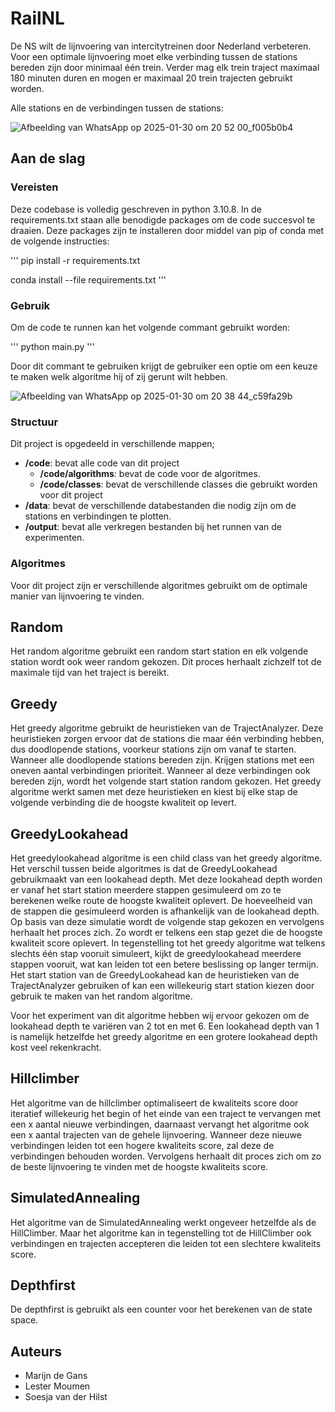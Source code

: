 # RailNL

De NS wilt de lijnvoering van intercitytreinen door Nederland verbeteren. Voor een optimale lijnvoering moet elke verbinding tussen de stations bereden zijn door minimaal één trein. Verder mag elk trein traject maximaal 180 minuten duren en mogen er maximaal 20 trein trajecten gebruikt worden. 

Alle stations en de verbindingen tussen de stations:

![Afbeelding van WhatsApp op 2025-01-30 om 20 52 00_f005b0b4](https://github.com/user-attachments/assets/2ec8bd4b-b403-4886-b662-315bf6a49c77)


## Aan de slag

### Vereisten

Deze codebase is volledig geschreven in python 3.10.8. In de requirements.txt staan alle benodigde packages om de code succesvol te draaien. Deze packages zijn te installeren door middel van pip of conda met de volgende instructies:

'''
pip install -r requirements.txt

conda install --file requirements.txt
'''

### Gebruik

Om de code te runnen kan het volgende commant gebruikt worden:

'''
python main.py
'''

Door dit commant te gebruiken krijgt de gebruiker een optie om een keuze te maken welk algoritme hij of zij gerunt wilt hebben.

![Afbeelding van WhatsApp op 2025-01-30 om 20 38 44_c59fa29b](https://github.com/user-attachments/assets/791a7238-4371-4d05-a7d4-53e524f5bfa5)



### Structuur

Dit project is opgedeeld in verschillende mappen;

- **/code**: bevat alle code van dit project
  - **/code/algorithms**: bevat de code voor de algoritmes.
  - **/code/classes**: bevat de verschillende classes die gebruikt worden voor dit project
- **/data**: bevat de verschillende databestanden die nodig zijn om de stations en verbindingen te plotten.
- **/output**: bevat alle verkregen bestanden bij het runnen van de experimenten.

### Algoritmes

Voor dit project zijn er verschillende algoritmes gebruikt om de optimale manier van lijnvoering te vinden.

## Random

Het random algoritme gebruikt een random start station en elk volgende station wordt ook weer random gekozen. Dit proces herhaalt zichzelf tot de maximale tijd van het traject is bereikt.

## Greedy

Het greedy algoritme gebruikt de heuristieken van de TrajectAnalyzer. Deze heuristieken zorgen ervoor dat de stations die maar één verbinding hebben, dus doodlopende stations, voorkeur stations zijn om vanaf te starten. Wanneer alle doodlopende stations bereden zijn. Krijgen stations met een oneven aantal verbindingen prioriteit. Wanneer al deze verbindingen ook bereden zijn, wordt het volgende start station random gekozen.
Het greedy algoritme werkt samen met deze heuristieken en kiest bij elke stap de volgende verbinding die de hoogste kwaliteit op levert.

## GreedyLookahead

Het greedylookahead algoritme is een child class van het greedy algoritme. Het verschil tussen beide algoritmes is dat de GreedyLookahead gebruikmaakt van een lookahead depth. Met deze lookahead depth worden er vanaf het start station meerdere stappen gesimuleerd om zo te berekenen welke route de hoogste kwaliteit oplevert. De hoeveelheid van de stappen die gesimuleerd worden is afhankelijk van de lookahead depth. Op basis van deze simulatie wordt de volgende stap gekozen en vervolgens herhaalt het proces zich. Zo wordt er telkens een stap gezet die de hoogste kwaliteit score oplevert.
In tegenstelling tot het greedy algoritme wat telkens slechts één stap vooruit simuleert, kijkt de greedylookahead meerdere stappen vooruit, wat kan leiden tot een betere beslissing op langer termijn.
Het start station van de GreedyLookahead kan de heuristieken van de TrajectAnalyzer gebruiken of kan een willekeurig start station kiezen door gebruik te maken van het random algoritme.

Voor het experiment van dit algoritme hebben wij ervoor gekozen om de lookahead depth te variëren van 2 tot en met 6. Een lookahead depth van 1 is namelijk hetzelfde het greedy algoritme en een grotere
lookahead depth kost veel rekenkracht.  

## Hillclimber

Het algoritme van de hillclimber optimaliseert de kwaliteits score door iteratief willekeurig het begin of het einde van een traject te vervangen met een x aantal nieuwe verbindingen, daarnaast vervangt het algoritme ook een x aantal trajecten van de gehele lijnvoering. Wanneer deze nieuwe verbindingen leiden tot een hogere kwaliteits score, zal deze de verbindingen behouden worden. Vervolgens herhaalt dit proces zich om zo de beste lijnvoering te vinden met de hoogste kwaliteits score.

## SimulatedAnnealing

Het algoritme van de SimulatedAnnealing werkt ongeveer hetzelfde als de HillClimber. Maar het algoritme kan in tegenstelling tot de HillClimber ook verbindingen en trajecten accepteren die leiden tot een slechtere kwaliteits score.

## Depthfirst

De depthfirst is gebruikt als een counter voor het berekenen van de state space.

## Auteurs
- Marijn de Gans
- Lester Moumen
- Soesja van der Hilst
